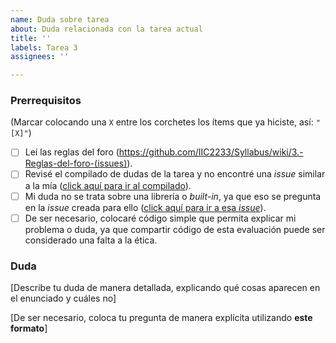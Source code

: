 ```yaml
---
name: Duda sobre tarea
about: Duda relacionada con la tarea actual
title: ''
labels: Tarea 3
assignees: ''

---
```


<!-- **Esta es una plantilla para que dejes dudas relacionadas con la tarea actual. Si tienes dudas de otro tipo, utiliza la plantilla apropiada. Recuerda utilizar la pestaña "Preview" para ver cómo se vería tu *issue* antes de publicarla.** -->

### Prerrequisitos
(Marcar colocando una `X` entre los corchetes los ítems que ya hiciste, así: `"[X]"`)

* [ ] Leí las reglas del foro (https://github.com/IIC2233/Syllabus/wiki/3.-Reglas-del-foro-(issues)).
* [ ] Revisé el compilado de dudas de la tarea y no encontré una *issue* similar a la mía ([click aquí para ir al compilado](/IIC2233/Syllabus/issues/421)).
* [ ] Mi duda no se trata sobre una librería o *built-in*, ya que eso se pregunta en la *issue* creada para ello ([click aquí para ir a esa _issue_](/IIC2233/Syllabus/issues/420)).
* [ ] De ser necesario, colocaré código simple que permita explicar mi problema o duda, ya que compartir código de esta evaluación puede ser considerado una falta a la ética.

### Duda

[Describe tu duda de manera detallada, explicando qué cosas aparecen en el enunciado y cuáles no]

[De ser necesario, coloca tu pregunta de manera explícita utilizando **este formato**]
